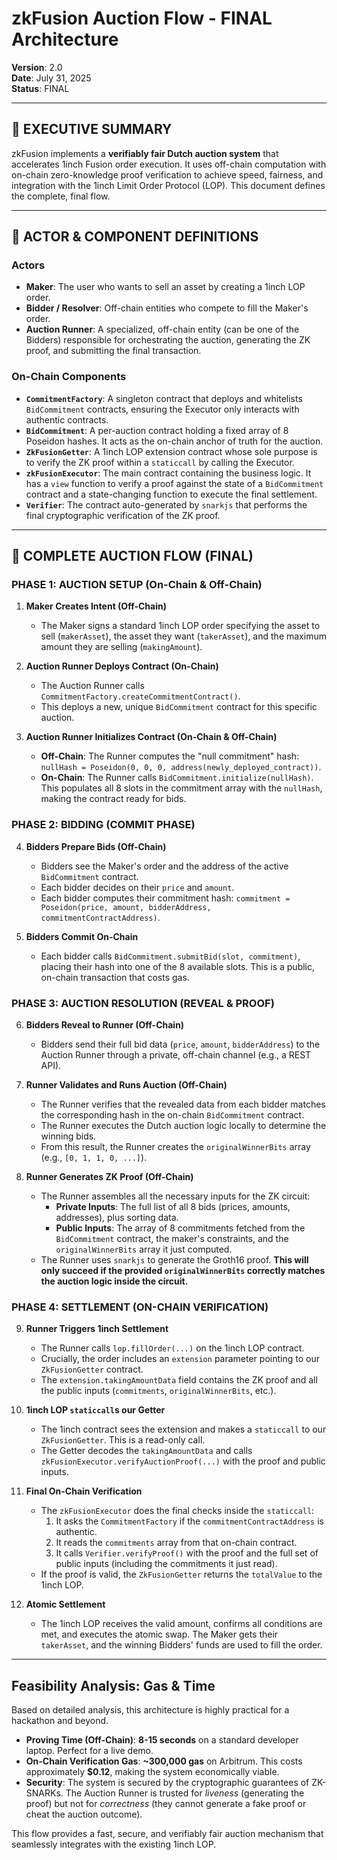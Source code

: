 # zkFusion Auction Flow - FINAL Architecture

**Version**: 2.0  
**Date**: July 31, 2025  
**Status**: FINAL

---

## 🎯 **EXECUTIVE SUMMARY**

zkFusion implements a **verifiably fair Dutch auction system** that accelerates 1inch Fusion order execution. It uses off-chain computation with on-chain zero-knowledge proof verification to achieve speed, fairness, and integration with the 1inch Limit Order Protocol (LOP). This document defines the complete, final flow.

---

## 👥 **ACTOR & COMPONENT DEFINITIONS**

### **Actors** 
*   **Maker**: The user who wants to sell an asset by creating a 1inch LOP order.
*   **Bidder / Resolver**: Off-chain entities who compete to fill the Maker's order.
*   **Auction Runner**: A specialized, off-chain entity (can be one of the Bidders) responsible for orchestrating the auction, generating the ZK proof, and submitting the final transaction.

### **On-Chain Components**
*   **`CommitmentFactory`**: A singleton contract that deploys and whitelists `BidCommitment` contracts, ensuring the Executor only interacts with authentic contracts.
*   **`BidCommitment`**: A per-auction contract holding a fixed array of 8 Poseidon hashes. It acts as the on-chain anchor of truth for the auction.
*   **`ZkFusionGetter`**: A 1inch LOP extension contract whose sole purpose is to verify the ZK proof within a `staticcall` by calling the Executor.
*   **`zkFusionExecutor`**: The main contract containing the business logic. It has a `view` function to verify a proof against the state of a `BidCommitment` contract and a state-changing function to execute the final settlement.
*   **`Verifier`**: The contract auto-generated by `snarkjs` that performs the final cryptographic verification of the ZK proof.

---

## 🌊 **COMPLETE AUCTION FLOW (FINAL)**

### **PHASE 1: AUCTION SETUP (On-Chain & Off-Chain)**

1.  **Maker Creates Intent (Off-Chain)**
    *   The Maker signs a standard 1inch LOP order specifying the asset to sell (`makerAsset`), the asset they want (`takerAsset`), and the maximum amount they are selling (`makingAmount`).

2.  **Auction Runner Deploys Contract (On-Chain)**
    *   The Auction Runner calls `CommitmentFactory.createCommitmentContract()`.
    *   This deploys a new, unique `BidCommitment` contract for this specific auction.

3.  **Auction Runner Initializes Contract (On-Chain & Off-Chain)**
    *   **Off-Chain**: The Runner computes the "null commitment" hash: `nullHash = Poseidon(0, 0, 0, address(newly_deployed_contract))`.
    *   **On-Chain**: The Runner calls `BidCommitment.initialize(nullHash)`. This populates all 8 slots in the commitment array with the `nullHash`, making the contract ready for bids.

### **PHASE 2: BIDDING (COMMIT PHASE)**

4.  **Bidders Prepare Bids (Off-Chain)**
    *   Bidders see the Maker's order and the address of the active `BidCommitment` contract.
    *   Each bidder decides on their `price` and `amount`.
    *   Each bidder computes their commitment hash: `commitment = Poseidon(price, amount, bidderAddress, commitmentContractAddress)`.

5.  **Bidders Commit On-Chain**
    *   Each bidder calls `BidCommitment.submitBid(slot, commitment)`, placing their hash into one of the 8 available slots. This is a public, on-chain transaction that costs gas.

### **PHASE 3: AUCTION RESOLUTION (REVEAL & PROOF)**

6.  **Bidders Reveal to Runner (Off-Chain)**
    *   Bidders send their full bid data (`price`, `amount`, `bidderAddress`) to the Auction Runner through a private, off-chain channel (e.g., a REST API).

7.  **Runner Validates and Runs Auction (Off-Chain)**
    *   The Runner verifies that the revealed data from each bidder matches the corresponding hash in the on-chain `BidCommitment` contract.
    *   The Runner executes the Dutch auction logic locally to determine the winning bids.
    *   From this result, the Runner creates the `originalWinnerBits` array (e.g., `[0, 1, 1, 0, ...]`).

8.  **Runner Generates ZK Proof (Off-Chain)**
    *   The Runner assembles all the necessary inputs for the ZK circuit:
        *   **Private Inputs**: The full list of all 8 bids (prices, amounts, addresses), plus sorting data.
        *   **Public Inputs**: The array of 8 commitments fetched from the `BidCommitment` contract, the maker's constraints, and the `originalWinnerBits` array it just computed.
    *   The Runner uses `snarkjs` to generate the Groth16 proof. **This will only succeed if the provided `originalWinnerBits` correctly matches the auction logic inside the circuit.**

### **PHASE 4: SETTLEMENT (ON-CHAIN VERIFICATION)**

9.  **Runner Triggers 1inch Settlement**
    *   The Runner calls `lop.fillOrder(...)` on the 1inch LOP contract.
    *   Crucially, the order includes an `extension` parameter pointing to our `ZkFusionGetter` contract.
    *   The `extension.takingAmountData` field contains the ZK proof and all the public inputs (`commitments`, `originalWinnerBits`, etc.).

10. **1inch LOP `staticcall`s our Getter**
    *   The 1inch contract sees the extension and makes a `staticcall` to our `ZkFusionGetter`. This is a read-only call.
    *   The Getter decodes the `takingAmountData` and calls `zkFusionExecutor.verifyAuctionProof(...)` with the proof and public inputs.

11. **Final On-Chain Verification**
    *   The `zkFusionExecutor` does the final checks inside the `staticcall`:
        1.  It asks the `CommitmentFactory` if the `commitmentContractAddress` is authentic.
        2.  It reads the `commitments` array from that on-chain contract.
        3.  It calls `Verifier.verifyProof()` with the proof and the full set of public inputs (including the commitments it just read).
    *   If the proof is valid, the `ZkFusionGetter` returns the `totalValue` to the 1inch LOP.

12. **Atomic Settlement**
    *   The 1inch LOP receives the valid amount, confirms all conditions are met, and executes the atomic swap. The Maker gets their `takerAsset`, and the winning Bidders' funds are used to fill the order.

---

## Feasibility Analysis: Gas & Time

Based on detailed analysis, this architecture is highly practical for a hackathon and beyond.

*   **Proving Time (Off-Chain)**: **8-15 seconds** on a standard developer laptop. Perfect for a live demo.
*   **On-Chain Verification Gas**: **~300,000 gas** on Arbitrum. This costs approximately **$0.12**, making the system economically viable.
*   **Security**: The system is secured by the cryptographic guarantees of ZK-SNARKs. The Auction Runner is trusted for *liveness* (generating the proof) but not for *correctness* (they cannot generate a fake proof or cheat the auction outcome).

This flow provides a fast, secure, and verifiably fair auction mechanism that seamlessly integrates with the existing 1inch LOP. 